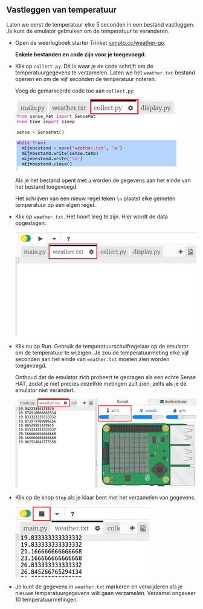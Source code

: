 ## Vastleggen van temperatuur

Laten we eerst de temperatuur elke 5 seconden in een bestand vastleggen. Je kunt de emulator gebruiken om de temperatuur te veranderen.

+ Open de weerlogboek starter Trinket <a href="http://jumpto.cc/weather-go" target="_blank">jumpto.cc/weather-go</a>.
    
    **Enkele bestanden en code zijn voor je toegevoegd.**

+ Klik op `collect.py`. Dit is waar je de code schrijft om de temperatuurgegevens te verzamelen. Laten we het `weather.txt` bestand openen en om de vijf seconden de temperatuur noteren.
    
    Voeg de gemarkeerde code toe aan `collect.py`:
    
    ![schermafbeelding](images/weather-collect.png)
    
    Als je het bestand opent met `a` worden de gegevens aan het einde van het bestand toegevoegd.
    
    Het schrijven van een nieuw regel teken `\n` plaatst elke gemeten temperatuur op een eigen regel.

+ Klik op `weather.txt`. Het hoort leeg te zijn. Hier wordt de data opgeslagen.
    
    ![schermafbeelding](images/weather-file.png)

+ Klik nu op Run. Gebruik de temperatuurschuifregelaar op de emulator om de temperatuur te wijzigen. Je zou de temperatuurmeting elke vijf seconden aan het einde van `weather.txt` moeten zien worden toegevoegd.
    
    Onthoud dat de emulator zich probeert te gedragen als een echte Sense HAT, zodat je niet precies dezelfde metingen zult zien, zelfs als je de emulator niet verandert.
    
    ![schermafbeelding](images/weather-temperature.png)

+ Klik op de knop `Stop` als je klaar bent met het verzamelen van gegevens.
    
    ![schermafbeelding](images/weather-stop.png)

+ Je kunt de gegevens in `weather.txt` markeren en verwijderen als je nieuwe temperatuurgegevens wilt gaan verzamelen. Verzamel ongeveer 10 temperatuurmetingen.